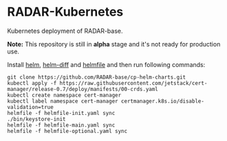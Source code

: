 # RADAR-Kubernetes
Kubernetes deployment of RADAR-base.

**Note:**
This repository is still in **alpha** stage and it's not ready for production use.

Install [helm](https://github.com/helm/helm#install), [helm-diff](https://github.com/databus23/helm-diff#install) and [helmfile](https://github.com/roboll/helmfile#installation) and then run following commands:
```shell
git clone https://github.com/RADAR-base/cp-helm-charts.git
kubectl apply -f https://raw.githubusercontent.com/jetstack/cert-manager/release-0.7/deploy/manifests/00-crds.yaml
kubectl create namespace cert-manager
kubectl label namespace cert-manager certmanager.k8s.io/disable-validation=true
helmfile -f helmfile-init.yaml sync
./bin/keystore-init
helmfile -f helmfile-main.yaml sync
helmfile -f helmfile-optional.yaml sync
```
